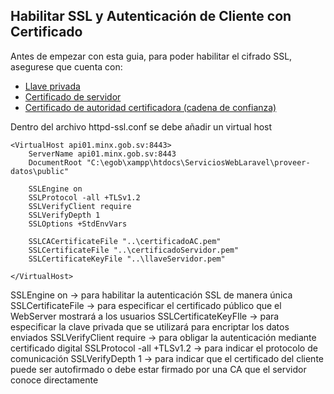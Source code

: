 ## Habilitar SSL y Autenticación de Cliente con Certificado
Antes de empezar con esta guia, para poder habilitar el cifrado SSL, asegurese que cuenta con:
* [Llave privada](#llaveServidor.pem)
* [Certificado de servidor](#certificadoServidor.pem)
* [Certificado de autoridad certificadora (cadena de confianza)](#certificadoAC.pem)

Dentro del archivo httpd-ssl.conf se debe añadir un virtual host
```
<VirtualHost api01.minx.gob.sv:8443>
    ServerName api01.minx.gob.sv:8443
    DocumentRoot "C:\egob\xampp\htdocs\ServiciosWebLaravel\proveer-datos\public"

    SSLEngine on
    SSLProtocol -all +TLSv1.2
    SSLVerifyClient require
    SSLVerifyDepth 1
    SSLOptions +StdEnvVars

    SSLCACertificateFile "..\certificadoAC.pem"
    SSLCertificateFile "..\certificadoServidor.pem"
    SSLCertificateKeyFile "..\llaveServidor.pem"

</VirtualHost>
```

SSLEngine on -> para habilitar la autenticación SSL de manera única
SSLCertificateFile -> para especificar el certificado público que el WebServer mostrará a los usuarios
SSLCertificateKeyFIle -> para especificar la clave privada que se utilizará para encriptar los datos enviados
SSLVerifyClient require -> para obligar la autenticación mediante certificado digital
SSLProtocol -all +TLSv1.2 -> para indicar el protocolo de comunicación
SSLVerifyDepth 1 -> para indicar que el certificado del cliente puede ser autofirmado o debe estar firmado por una CA que el servidor conoce directamente